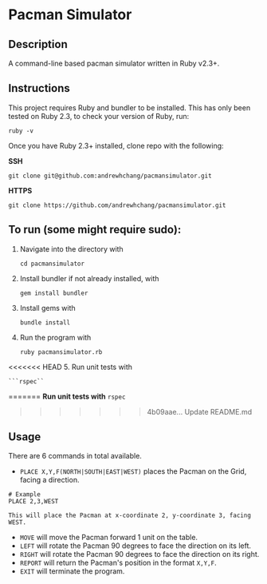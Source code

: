 # Pacman Simulator

## Description
A command-line based pacman simulator written in Ruby v2.3+.

## Instructions
This project requires Ruby and bundler to be installed.
This has only been tested on Ruby 2.3, to check your version of Ruby, run:

`ruby -v`

Once you have Ruby 2.3+ installed, clone repo with the following:

**SSH**

`git clone git@github.com:andrewhchang/pacmansimulator.git`

**HTTPS**

`git clone https://github.com/andrewhchang/pacmansimulator.git`

## To run (some might require sudo):


1. Navigate into the directory with

    ```cd pacmansimulator```

2. Install bundler if not already installed, with

    ```gem install bundler```

3. Install gems with

    ```bundle install```

4. Run the program with

    ```ruby pacmansimulator.rb```

<<<<<<< HEAD
5. Run unit tests with

    ```rspec``
=======
**Run unit tests with** `rspec`
>>>>>>> 4b09aae... Update README.md

## Usage
There are 6 commands in total available.
- `PLACE X,Y,F(NORTH|SOUTH|EAST|WEST)` places the Pacman on the Grid, facing a direction.
```
# Example
PLACE 2,3,WEST

This will place the Pacman at x-coordinate 2, y-coordinate 3, facing WEST.
```
- `MOVE` will move the Pacman forward 1 unit on the table.
- `LEFT` will rotate the Pacman 90 degrees to face the direction on its left.
- `RIGHT` will rotate the Pacman 90 degrees to face the direction on its right.
- `REPORT` will return the Pacman's position in the format `X,Y,F`.
- `EXIT` will terminate the program.
